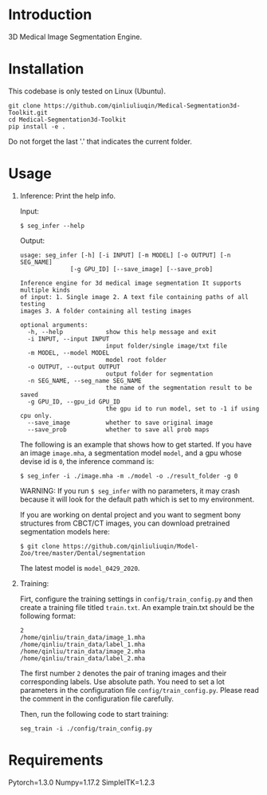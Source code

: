 # Introduction

3D Medical Image Segmentation Engine.

# Installation
This codebase is only tested on Linux (Ubuntu).
   ```shell
   git clone https://github.com/qinliuliuqin/Medical-Segmentation3d-Toolkit.git
   cd Medical-Segmentation3d-Toolkit
   pip install -e .
   ```
Do not forget the last '.' that indicates the current folder.

# Usage

1. Inference:
   Print the help info.
   
   Input:
   ```
   $ seg_infer --help
   ```
   Output:
   ```
   usage: seg_infer [-h] [-i INPUT] [-m MODEL] [-o OUTPUT] [-n SEG_NAME]
                 [-g GPU_ID] [--save_image] [--save_prob]

   Inference engine for 3d medical image segmentation It supports multiple kinds
   of input: 1. Single image 2. A text file containing paths of all testing
   images 3. A folder containing all testing images

   optional arguments:
     -h, --help            show this help message and exit
     -i INPUT, --input INPUT
                           input folder/single image/txt file
     -m MODEL, --model MODEL
                           model root folder
     -o OUTPUT, --output OUTPUT
                           output folder for segmentation
     -n SEG_NAME, --seg_name SEG_NAME
                           the name of the segmentation result to be saved
     -g GPU_ID, --gpu_id GPU_ID
                           the gpu id to run model, set to -1 if using cpu only.
     --save_image          whether to save original image
     --save_prob           whether to save all prob maps

   ```
   The following is an example that shows how to get started.
   If you have an image `image.mha`, a segmentation model `model`, and a gpu whose devise id is `0`, the inference 
   command is: 
   
   ```
   $ seg_infer -i ./image.mha -m ./model -o ./result_folder -g 0 
   ```
   WARNING: If you run `$ seg_infer` with no parameters, it may crash because it will look for the default path
   which is set to my environment. 
   
   If you are working on dental project and you want to segment bony structures from CBCT/CT images, you can 
   download pretrained segmentation models here: 
   ```
   $ git clone https://github.com/qinliuliuqin/Model-Zoo/tree/master/Dental/segmentation  
   ```
   The latest model is `model_0429_2020`.


2. Training:

   Firt, configure the training settings in `config/train_config.py` and then create a training file titled `train.txt`.
   An example train.txt should be the following format:
   ```
   2
   /home/qinliu/train_data/image_1.mha
   /home/qinliu/train_data/label_1.mha
   /home/qinliu/train_data/image_2.mha
   /home/qinliu/train_data/label_2.mha   
   ```
   The first number `2` denotes the pair of traning images and their corresponding labels. Use absolute path.
   You need to set a lot parameters in the configuration file `config/train_config.py`. Please read the comment in the 
   configuration file carefully.
   
   Then, run the following code to start training:
   ```shell
   seg_train -i ./config/train_config.py
   ```

# Requirements
Pytorch=1.3.0
Numpy=1.17.2
SimpleITK=1.2.3
